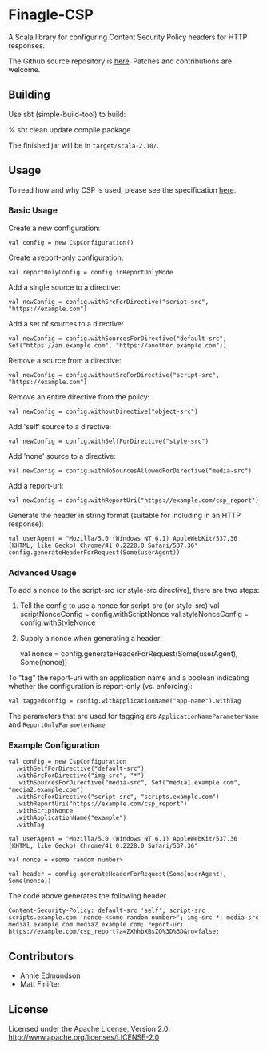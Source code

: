 # Finagle-CSP

A Scala library for configuring Content Security Policy headers for HTTP responses.

The Github source repository is [here](https://github.com/twitter/finagle-csp). Patches and contributions are welcome.

## Building

Use sbt (simple-build-tool) to build:

  % sbt clean update compile package

The finished jar will be in `target/scala-2.10/`.

## Usage

To read how and why CSP is used, please see the specification [here](http://www.w3.org/TR/CSP2/).

### Basic Usage

Create a new configuration:

    val config = new CspConfiguration()

Create a report-only configuration:

    val reportOnlyConfig = config.inReportOnlyMode

Add a single source to a directive:

    val newConfig = config.withSrcForDirective("script-src", "https://example.com")

Add a set of sources to a directive:

    val newConfig = config.withSourcesForDirective("default-src", Set("https://an.example.com", "https://another.example.com"))

Remove a source from a directive:

    val newConfig = config.withoutSrcForDirective("script-src", "https://example.com")

Remove an entire directive from the policy:

    val newConfig = config.withoutDirective("object-src")

Add 'self' source to a directive:

    val newConfig = config.withSelfForDirective("style-src")

Add 'none' source to a directive:

    val newConfig = config.withNoSourcesAllowedForDirective("media-src")

Add a report-uri:

    val newConfig = config.withReportUri("https://example.com/csp_report")

Generate the header in string format (suitable for including in an HTTP response):

    val userAgent = "Mozilla/5.0 (Windows NT 6.1) AppleWebKit/537.36 (KHTML, like Gecko) Chrome/41.0.2228.0 Safari/537.36"
    config.generateHeaderForRequest(Some(userAgent))

### Advanced Usage

To add a nonce to the script-src (or style-src directive), there are two steps:

1) Tell the config to use a nonce for script-src (or style-src) 
    val scriptNonceConfig = config.withScriptNonce
    val styleNonceConfig = config.withStyleNonce

2) Supply a nonce when generating a header:

    val nonce = <a random nonce>
    config.generateHeaderForRequest(Some(userAgent), Some(nonce))

To "tag" the report-uri with an application name and a boolean indicating whether the configuration is report-only (vs. enforcing):

    val taggedConfig = config.withApplicationName("app-name").withTag

The parameters that are used for tagging are `ApplicationNameParameterName` and `ReportOnlyParameterName`.

### Example Configuration

    val config = new CspConfiguration
      .withSelfForDirective("default-src")
      .withSrcForDirective("img-src", "*")
      .withSourcesForDirective("media-src", Set("media1.example.com", "media2.example.com")
      .withSrcForDirective("script-src", "scripts.example.com")
      .withReportUri("https://example.com/csp_report")
      .withScriptNonce
      .withApplicationName("example")
      .withTag

    val userAgent = "Mozilla/5.0 (Windows NT 6.1) AppleWebKit/537.36 (KHTML, like Gecko) Chrome/41.0.2228.0 Safari/537.36"

    val nonce = <some random number>
    
    val header = config.generateHeaderForRequest(Some(userAgent), Some(nonce))

The code above generates the following header.

    Content-Security-Policy: default-src 'self'; script-src scripts.example.com 'nonce-<some random number>'; img-src *; media-src media1.example.com media2.example.com; report-uri https://example.com/csp_report?a=ZXhhbXBsZQ%3D%3D&ro=false;

## Contributors

* Annie Edmundson
* Matt Finifter

## License

Licensed under the Apache License, Version 2.0: http://www.apache.org/licenses/LICENSE-2.0
